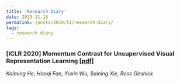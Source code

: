 ```yaml
---
title: 'Research Diary'
date: 2019-11-16
permalink: /posts/2019/11/research-diary/
tags:
  - research diary
---
```


### [ICLR 2020] Momentum Contrast for Unsupervised Visual Representation Learning [[pdf]](https://arxiv.org/abs/1911.05722)
_Kaiming He, Haoqi Fan, Yuxin Wu, Saining Xie, Ross Girshick_




